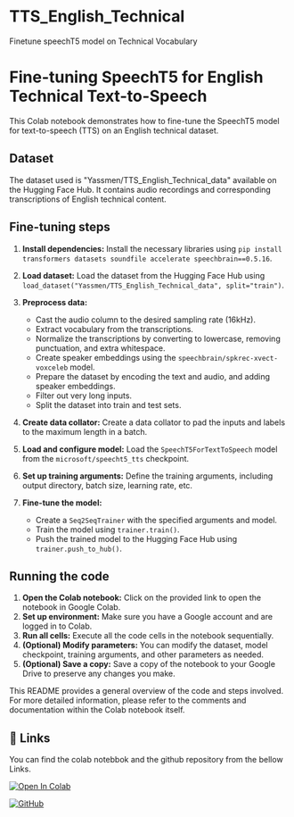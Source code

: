 # TTS_English_Technical
Finetune speechT5 model on Technical Vocabulary







# Fine-tuning SpeechT5 for English Technical Text-to-Speech

This Colab notebook demonstrates how to fine-tune the SpeechT5 model for text-to-speech (TTS) on an English technical dataset.

## Dataset

The dataset used is "Yassmen/TTS_English_Technical_data" available on the Hugging Face Hub. It contains audio recordings and corresponding transcriptions of English technical content.

## Fine-tuning steps

1. **Install dependencies:** Install the necessary libraries using `pip install transformers datasets soundfile accelerate speechbrain==0.5.16`.

2. **Load dataset:** Load the dataset from the Hugging Face Hub using `load_dataset("Yassmen/TTS_English_Technical_data", split="train")`. 

3. **Preprocess data:**
    - Cast the audio column to the desired sampling rate (16kHz).
    - Extract vocabulary from the transcriptions.
    - Normalize the transcriptions by converting to lowercase, removing punctuation, and extra whitespace.
    - Create speaker embeddings using the `speechbrain/spkrec-xvect-voxceleb` model.
    - Prepare the dataset by encoding the text and audio, and adding speaker embeddings.
    - Filter out very long inputs.
    - Split the dataset into train and test sets.

4. **Create data collator:** Create a data collator to pad the inputs and labels to the maximum length in a batch.

5. **Load and configure model:** Load the `SpeechT5ForTextToSpeech` model from the `microsoft/speecht5_tts` checkpoint. 

6. **Set up training arguments:** Define the training arguments, including output directory, batch size, learning rate, etc. 

7. **Fine-tune the model:**
    - Create a `Seq2SeqTrainer` with the specified arguments and model.
    - Train the model using `trainer.train()`. 
    - Push the trained model to the Hugging Face Hub using `trainer.push_to_hub()`. 

## Running the code

1. **Open the Colab notebook:** Click on the provided link to open the notebook in Google Colab.
2. **Set up environment:** Make sure you have a Google account and are logged in to Colab.
3. **Run all cells:** Execute all the code cells in the notebook sequentially.
4. **(Optional) Modify parameters:** You can modify the dataset, model checkpoint, training arguments, and other parameters as needed.
5. **(Optional) Save a copy:** Save a copy of the notebook to your Google Drive to preserve any changes you make.

This README provides a general overview of the code and steps involved. For more detailed information, please refer to the comments and documentation within the Colab notebook itself.
## 🔗 Links

You can find the colab notebbok and the github repository from the bellow Links.

[![Open In Colab](https://colab.research.google.com/assets/colab-badge.svg)](https://colab.research.google.com/drive/1sW2JY3AOXO6AtKFozZodJi5qDVeWjEuN?usp=sharing)

[![GitHub](https://img.shields.io/badge/GitHub-100000?style=for-the-badge&logo=github&logoColor=white)](https://github.com/pratim808/TTS_English_Technical)
